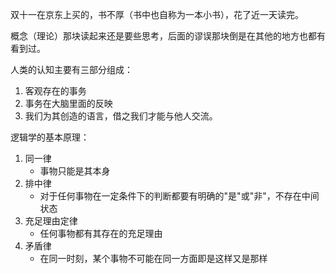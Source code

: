 双十一在京东上买的，书不厚（书中也自称为一本小书），花了近一天读完。 

概念（理论）那块读起来还是要些思考，后面的谬误那块倒是在其他的地方也都有看到过。

人类的认知主要有三部分组成：
   1. 客观存在的事务
   1. 事务在大脑里面的反映
   1. 我们为其创造的语言，借之我们才能与他人交流。


逻辑学的基本原理：
   1. 同一律
      * 事物只能是其本身
   1. 排中律
      * 对于任何事物在一定条件下的判断都要有明确的"是"或"非"，不存在中间状态
   1. 充足理由定律
      * 任何事物都有其存在的充足理由
   1. 矛盾律
      * 在同一时刻，某个事物不可能在同一方面即是这样又是那样
